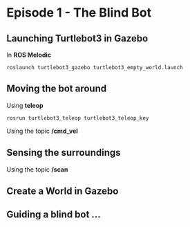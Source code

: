 # Episode 1 - The Blind Bot

## Launching Turtlebot3 in Gazebo

In **ROS Melodic**

```
roslaunch turtlebot3_gazebo turtlebot3_empty_world.launch
```

## Moving the bot around

Using **teleop**

```
rosrun turtlebot3_teleop turtlebot3_teleop_key
```

Using the topic **/cmd_vel**

## Sensing the surroundings

Using the topic **/scan**


## Create a World in Gazebo

## Guiding a blind bot ...
